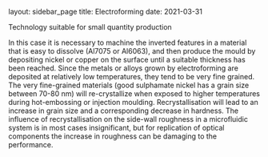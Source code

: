 layout: sidebar_page
title: Electroforming 
date: 2021-03-31

Technology suitable for small quantity production

In this case it is necessary to machine the inverted features in a material that is easy to dissolve (Al7075 or Al6063), and then produce the mould by depositing nickel or copper on the surface until a suitable thickness has been reached. Since the metals or alloys grown by electroforming are deposited at relatively low temperatures, they tend to be very fine grained. The very fine-grained materials (good sulphamate nickel has a grain size between 70-80 nm) will re-crystallize when exposed to higher temperatures during hot-embossing or injection moulding. Recrystallisation will lead to an increase in grain size and a corresponding decrease in hardness. The influence of recrystallisation on the side-wall roughness in a microfluidic system is in most cases insignificant, but for replication of optical components the increase in roughness can be damaging to the performance.
